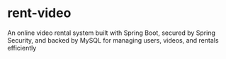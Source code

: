 # rent-video
An online video rental system built with Spring Boot, secured by Spring Security, and backed by MySQL for managing users, videos, and rentals efficiently
